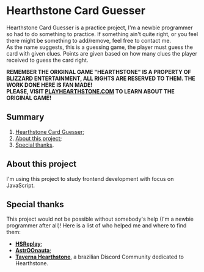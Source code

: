 # Hearthstone Card Guesser

Hearthstone Card Guesser is a practice project, I'm a newbie programmer so had to do something to practice. If something ain't quite right, or you feel there might be something to add/remove, feel free to contact me.  
As the name suggests, this is a guessing game, the player must guess the card with given clues. Points are given based on how many clues the player received to guess the card right.

**REMEMBER THE ORIGINAL GAME "HEARTHSTONE" IS A PROPERTY OF BLIZZARD ENTERTAINMENT, ALL RIGHTS ARE RESERVED TO THEM. THE WORK DONE HERE IS FAN MADE!**  
**PLEASE, VISIT [PLAYHEARTHSTONE.COM](https://hearthstone.blizzard.com/) TO LEARN ABOUT THE ORIGINAL GAME!**

## Summary

1. [Hearthstone Card Guesser](#hearthstone-card-guesser);
2. [About this project](#about-this-project);
3. [Special thanks](#special-thanks).

## About this project

I'm using this project to study frontend development with focus on JavaScript.

## Special thanks

This project would not be possible without somebody's help (I'm a newbie programmer after all)! Here is a list of who helped me and where to find them:

- [**HSReplay**](https://hsreplay.net/);
- [**AstrOOnauta**](https://github.com/AstrOOnauta);
- [**Taverna Hearthstone**](https://discord.gg/Rg7Sf6nG), a brazilian Discord Community dedicated to Hearthstone.
